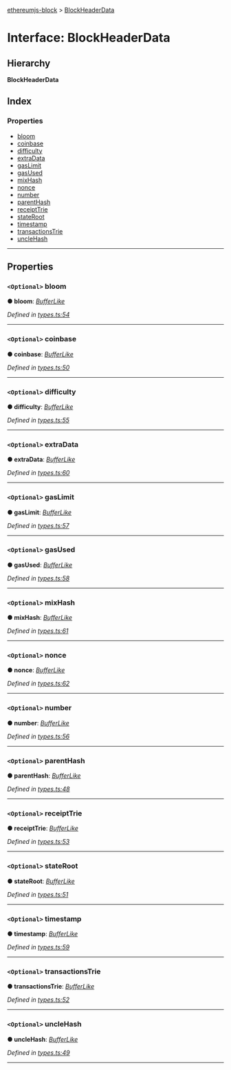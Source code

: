 [ethereumjs-block](../README.md) > [BlockHeaderData](../interfaces/blockheaderdata.md)

# Interface: BlockHeaderData

## Hierarchy

**BlockHeaderData**

## Index

### Properties

- [bloom](blockheaderdata.md#bloom)
- [coinbase](blockheaderdata.md#coinbase)
- [difficulty](blockheaderdata.md#difficulty)
- [extraData](blockheaderdata.md#extradata)
- [gasLimit](blockheaderdata.md#gaslimit)
- [gasUsed](blockheaderdata.md#gasused)
- [mixHash](blockheaderdata.md#mixhash)
- [nonce](blockheaderdata.md#nonce)
- [number](blockheaderdata.md#number)
- [parentHash](blockheaderdata.md#parenthash)
- [receiptTrie](blockheaderdata.md#receipttrie)
- [stateRoot](blockheaderdata.md#stateroot)
- [timestamp](blockheaderdata.md#timestamp)
- [transactionsTrie](blockheaderdata.md#transactionstrie)
- [uncleHash](blockheaderdata.md#unclehash)

---

## Properties

<a id="bloom"></a>

### `<Optional>` bloom

**● bloom**: _[BufferLike](../#bufferlike)_

_Defined in [types.ts:54](https://github.com/ethereumjs/ethereumjs-vm/blob/2347a51/packages/block/src/types.ts#L54)_

---

<a id="coinbase"></a>

### `<Optional>` coinbase

**● coinbase**: _[BufferLike](../#bufferlike)_

_Defined in [types.ts:50](https://github.com/ethereumjs/ethereumjs-vm/blob/2347a51/packages/block/src/types.ts#L50)_

---

<a id="difficulty"></a>

### `<Optional>` difficulty

**● difficulty**: _[BufferLike](../#bufferlike)_

_Defined in [types.ts:55](https://github.com/ethereumjs/ethereumjs-vm/blob/2347a51/packages/block/src/types.ts#L55)_

---

<a id="extradata"></a>

### `<Optional>` extraData

**● extraData**: _[BufferLike](../#bufferlike)_

_Defined in [types.ts:60](https://github.com/ethereumjs/ethereumjs-vm/blob/2347a51/packages/block/src/types.ts#L60)_

---

<a id="gaslimit"></a>

### `<Optional>` gasLimit

**● gasLimit**: _[BufferLike](../#bufferlike)_

_Defined in [types.ts:57](https://github.com/ethereumjs/ethereumjs-vm/blob/2347a51/packages/block/src/types.ts#L57)_

---

<a id="gasused"></a>

### `<Optional>` gasUsed

**● gasUsed**: _[BufferLike](../#bufferlike)_

_Defined in [types.ts:58](https://github.com/ethereumjs/ethereumjs-vm/blob/2347a51/packages/block/src/types.ts#L58)_

---

<a id="mixhash"></a>

### `<Optional>` mixHash

**● mixHash**: _[BufferLike](../#bufferlike)_

_Defined in [types.ts:61](https://github.com/ethereumjs/ethereumjs-vm/blob/2347a51/packages/block/src/types.ts#L61)_

---

<a id="nonce"></a>

### `<Optional>` nonce

**● nonce**: _[BufferLike](../#bufferlike)_

_Defined in [types.ts:62](https://github.com/ethereumjs/ethereumjs-vm/blob/2347a51/packages/block/src/types.ts#L62)_

---

<a id="number"></a>

### `<Optional>` number

**● number**: _[BufferLike](../#bufferlike)_

_Defined in [types.ts:56](https://github.com/ethereumjs/ethereumjs-vm/blob/2347a51/packages/block/src/types.ts#L56)_

---

<a id="parenthash"></a>

### `<Optional>` parentHash

**● parentHash**: _[BufferLike](../#bufferlike)_

_Defined in [types.ts:48](https://github.com/ethereumjs/ethereumjs-vm/blob/2347a51/packages/block/src/types.ts#L48)_

---

<a id="receipttrie"></a>

### `<Optional>` receiptTrie

**● receiptTrie**: _[BufferLike](../#bufferlike)_

_Defined in [types.ts:53](https://github.com/ethereumjs/ethereumjs-vm/blob/2347a51/packages/block/src/types.ts#L53)_

---

<a id="stateroot"></a>

### `<Optional>` stateRoot

**● stateRoot**: _[BufferLike](../#bufferlike)_

_Defined in [types.ts:51](https://github.com/ethereumjs/ethereumjs-vm/blob/2347a51/packages/block/src/types.ts#L51)_

---

<a id="timestamp"></a>

### `<Optional>` timestamp

**● timestamp**: _[BufferLike](../#bufferlike)_

_Defined in [types.ts:59](https://github.com/ethereumjs/ethereumjs-vm/blob/2347a51/packages/block/src/types.ts#L59)_

---

<a id="transactionstrie"></a>

### `<Optional>` transactionsTrie

**● transactionsTrie**: _[BufferLike](../#bufferlike)_

_Defined in [types.ts:52](https://github.com/ethereumjs/ethereumjs-vm/blob/2347a51/packages/block/src/types.ts#L52)_

---

<a id="unclehash"></a>

### `<Optional>` uncleHash

**● uncleHash**: _[BufferLike](../#bufferlike)_

_Defined in [types.ts:49](https://github.com/ethereumjs/ethereumjs-vm/blob/2347a51/packages/block/src/types.ts#L49)_

---
